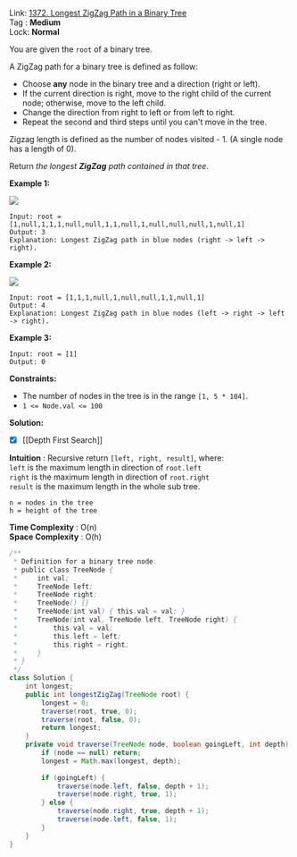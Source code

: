 Link: [1372. Longest ZigZag Path in a Binary Tree](https://leetcode.com/problems/longest-zigzag-path-in-a-binary-tree/) <br>
Tag : **Medium**<br>
Lock: **Normal**

You are given the `root` of a binary tree.

A ZigZag path for a binary tree is defined as follow:

-   Choose **any** node in the binary tree and a direction (right or left).
-   If the current direction is right, move to the right child of the current node; otherwise, move to the left child.
-   Change the direction from right to left or from left to right.
-   Repeat the second and third steps until you can't move in the tree.

Zigzag length is defined as the number of nodes visited - 1. (A single node has a length of 0).

Return _the longest **ZigZag** path contained in that tree_.

**Example 1:**

![](https://assets.leetcode.com/uploads/2020/01/22/sample_1_1702.png)
```
Input: root = [1,null,1,1,1,null,null,1,1,null,1,null,null,null,1,null,1]
Output: 3
Explanation: Longest ZigZag path in blue nodes (right -> left -> right).
```

**Example 2:**

![](https://assets.leetcode.com/uploads/2020/01/22/sample_2_1702.png)
```
Input: root = [1,1,1,null,1,null,null,1,1,null,1]
Output: 4
Explanation: Longest ZigZag path in blue nodes (left -> right -> left -> right).
```

**Example 3:**
```
Input: root = [1]
Output: 0
```

**Constraints:**
-   The number of nodes in the tree is in the range `[1, 5 * 104]`.
-   `1 <= Node.val <= 100`

**Solution:**
- [x]  [[Depth First Search]] 

**Intuition** :
Recursive return `[left, right, result]`, where:  
`left` is the maximum length in direction of `root.left`  
`right` is the maximum length in direction of `root.right`  
`result` is the maximum length in the whole sub tree.

```
n = nodes in the tree
h = height of the tree
```
**Time Complexity** : O(n)<br>
**Space Complexity** : O(h)

```java
/**
 * Definition for a binary tree node.
 * public class TreeNode {
 *     int val;
 *     TreeNode left;
 *     TreeNode right;
 *     TreeNode() {}
 *     TreeNode(int val) { this.val = val; }
 *     TreeNode(int val, TreeNode left, TreeNode right) {
 *         this.val = val;
 *         this.left = left;
 *         this.right = right;
 *     }
 * }
 */
class Solution {
    int longest;
    public int longestZigZag(TreeNode root) {
        longest = 0;
        traverse(root, true, 0);
        traverse(root, false, 0);
        return longest;
    }
    private void traverse(TreeNode node, boolean goingLeft, int depth) {
        if (node == null) return;
        longest = Math.max(longest, depth);
        
        if (goingLeft) {
            traverse(node.left, false, depth + 1);
            traverse(node.right, true, 1);
        } else {
            traverse(node.right, true, depth + 1);
            traverse(node.left, false, 1);
        }
    }
}
```

